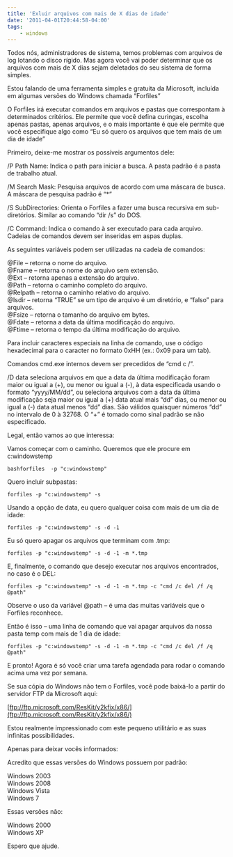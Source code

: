 ```yaml
---
title: 'Exluir arquivos com mais de X dias de idade'
date: '2011-04-01T20:44:58-04:00'
tags:
    - windows
---
```


Todos nós, administradores de sistema, temos problemas com arquivos de log lotando o disco rígido. Mas agora você vai poder determinar que os arquivos com mais de X dias sejam deletados do seu sistema de forma simples.

Estou falando de uma ferramenta simples e gratuita da Microsoft, incluída em algumas versões do Windows chamada “Forfiles”

O Forfiles irá executar comandos em arquivos e pastas que correspontam à determinados critérios. Ele permite que você defina curingas, escolha apenas pastas, apenas arquivos, e o mais importante é que ele permite que você especifique algo como “Eu só quero os arquivos que tem mais de um dia de idade”

Primeiro, deixe-me mostrar os possíveis argumentos dele:

/P Path Name: Indica o path para iniciar a busca. A pasta padrão é a pasta de trabalho atual.

/M Search Mask: Pesquisa arquivos de acordo com uma máscara de busca. A máscara de pesquisa padrão é “\*”

/S SubDirectories: Orienta o Forfiles a fazer uma busca recursiva em sub-diretórios. Similar ao comando “dir /s” do DOS.

/C Command: Indica o comando à ser executado para cada arquivo. Cadeias de comandos devem ser inseridas em aspas duplas.

As seguintes variáveis podem ser utilizadas na cadeia de comandos:

@File – retorna o nome do arquivo.  
@Fname – retorna o nome do arquivo sem extensão.  
@Ext – retorna apenas a extensão do arquivo.  
@Path – retorna o caminho completo do arquivo.  
@Relpath – retorna o caminho relativo do arquivo.  
@Isdir – retorna “TRUE” se um tipo de arquivo é um diretório, e “falso” para arquivos.  
@Fsize – retorna o tamanho do arquivo em bytes.  
@Fdate – retorna a data da última modificação do arquivo.  
@Ftime – retorna o tempo da última modificação do arquivo.

Para incluir caracteres especiais na linha de comando, use o código hexadecimal para o caracter no formato 0xHH (ex.: 0x09 para um tab).

Comandos cmd.exe internos devem ser precedidos de “cmd c /”.

/D data seleciona arquivos em que a data da última modificação foram maior ou igual a (+), ou menor ou igual a (-), à data especificada usando o formato “yyyy/MM/dd”, ou seleciona arquivos com a data da última modificação seja maior ou igual a (+) data atual mais “dd” dias, ou menor ou igual a (-) data atual menos “dd” dias. São válidos quaisquer números “dd” no intervalo de 0 à 32768. O “+” é tomado como sinal padrão se não especificado.

Legal, então vamos ao que interessa:

Vamos começar com o caminho. Queremos que ele procure em c:windowstemp

```bashforfiles  -p "c:windowstemp"```

Quero incluir subpastas:

`forfiles -p "c:windowstemp" -s`

Usando a opção de data, eu quero qualquer coisa com mais de um dia de idade:

`forfiles -p "c:windowstemp" -s -d -1`

Eu só quero apagar os arquivos que terminam com .tmp:

`forfiles -p "c:windowstemp" -s -d -1 -m *.tmp`

E, finalmente, o comando que desejo executar nos arquivos encontrados, no caso é o DEL:

`forfiles -p "c:windowstemp" -s -d -1 -m *.tmp -c "cmd /c del /f /q @path"`

Observe o uso da variável @path – é uma das muitas variáveis que o Forfiles reconhece.

Então é isso – uma linha de comando que vai apagar arquivos da nossa pasta temp com mais de 1 dia de idade:

`forfiles -p "c:windowstemp" -s -d -1 -m *.tmp -c "cmd /c del /f /q @path"`

E pronto! Agora é só você criar uma tarefa agendada para rodar o comando acima uma vez por semana.

Se sua cópia do Windows não tem o Forfiles, você pode baixá-lo a partir do servidor FTP da Microsoft aqui:

[ftp://ftp.microsoft.com/ResKit/y2kfix/x86/](ftp://ftp.microsoft.com/ResKit/y2kfix/x86/)

Estou realmente impressionado com este pequeno utilitário e as suas infinitas possibilidades.

Apenas para deixar vocês informados:

Acredito que essas versões do Windows possuem por padrão:

Windows 2003  
Windows 2008  
Windows Vista  
Windows 7

Essas versões não:

Windows 2000  
Windows XP

Espero que ajude.
